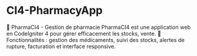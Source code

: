 # CI4-PharmacyApp
📌 PharmaCI4 - Gestion de pharmacie PharmaCI4 est une application web en CodeIgniter 4 pour gérer efficacement les stocks, vente. 🚀 Fonctionnalités : gestion des médicaments, suivi des stocks, alertes de rupture, facturation et interface responsive.
